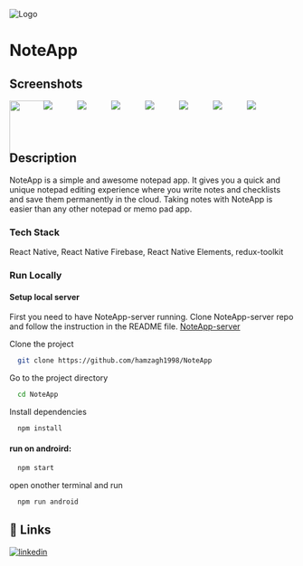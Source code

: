 
![Logo](https://cdn-icons-png.flaticon.com/512/4215/4215246.png)
# NoteApp

## Screenshots
<div style="display: flex; flex-wrap: wrap">
  <div style="width: 60px ; height: 60px">
    <img src="https://m-note-app.herokuapp.com/screenshots/s1.png" width="100" height="100" />
  </div>
  <div style="width:60px ; height:60px">
    <img src="https://m-note-app.herokuapp.com/screenshots/s2.png" />
  </div>
  <div style="width:60px ; height:60px">
    <img src="https://m-note-app.herokuapp.com/screenshots/s3.png" />
  </div>
  <div style="width:60px ; height:60px">
    <img src="https://m-note-app.herokuapp.com/screenshots/s4.png" />
  </div>
  <div style="width:60px ; height:60px">
    <img src="https://m-note-app.herokuapp.com/screenshots/s5.png" />
  </div>
  <div style="width:60px ; height:60px">
    <img src="https://m-note-app.herokuapp.com/screenshots/s6.png" />
  </div>
  <div style="width:60px ; height:60px">
    <img src="https://m-note-app.herokuapp.com/screenshots/s7.png" />
  </div>
  <div style="width:60px ; height:60px">
    <img src="https://m-note-app.herokuapp.com/screenshots/s8.png" />
  </div>
</div>

## Description
NoteApp is a simple and awesome notepad app. 
It gives you a quick and unique notepad editing experience 
where you write notes and checklists and save them permanently in the cloud. 
Taking notes with NoteApp is easier than any other notepad or memo pad app.
### Tech Stack

React Native, React Native Firebase, React Native Elements, redux-toolkit


### Run Locally
#### Setup local server
First you need to have NoteApp-server running.
Clone NoteApp-server repo and follow the instruction in the README file.
<a href="https://github.com/hamzagh1998/NoteApp-server">NoteApp-server</a>

Clone the project

```bash
  git clone https://github.com/hamzagh1998/NoteApp
```

Go to the project directory

```bash
  cd NoteApp
```

Install dependencies

```bash
  npm install
```

#### run on androird:

```bash
  npm start
```
open onother terminal and run 
```bash
  npm run android
```




## 🔗 Links
[![linkedin](https://img.shields.io/badge/linkedin-0A66C2?style=for-the-badge&logo=linkedin&logoColor=white)](https://www.linkedin.com/in/hamza-ghenimi-246abb1a0/)


